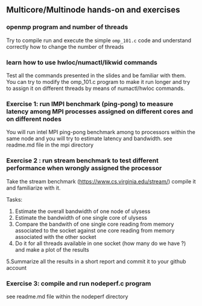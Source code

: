 ## Multicore/Multinode hands-on and exercises 


###  openmp program and number of threads 

Try to compile run and execute the simple `omp_101.c` code and understand correctly how to change the number of threads


### learn how to use hwloc/numactl/likwid commands

Test all the commands presented in the slides and be familiar with them.
You can try to modify the omp_101.c program to make it run longer and try to assign it on different threads by means of numactl/hwloc commands.


### Exercise 1:  run IMPI benchmark (ping-pong) to measure latency among MPI processes assigned on different cores  and on different nodes 

You will run intel MPI ping-pong benchmark among to processors within the same node and you will try to estimate latency and bandwidth.
see readme.md file in the mpi  directory 


### Exercise 2 : run stream benchmark to test different performance when wrongly assigned the processor

Take the stream benchmark (https://www.cs.virginia.edu/stream/)
compile it and familiarize with it.

Tasks:

1. Estimate the overall bandwidth of one node of ulysess 
2. Estimate the bandwidth of one single core of ulysess 
3. Compare the bandwith of one single core reading from memory associated to the socket against one core reading from memory associated with the other socket 
4. Do it for all threads available in one socket (how many do we have ?)  and make a plot of the results 

5.Summarize all the results in a short report and commit it to your github account 


### Exercise 3: compile and run nodeperf.c program 

see readme.md file within the  nodeperf directory 
 
